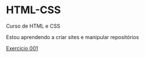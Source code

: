 # HTML-CSS
 Curso de HTML e CSS

Estou aprendendo a criar sites e manipular repositórios

<a href="https://gabrielcarvalhogc.github.io/HTML-CSS/"> Exercício 001</a>